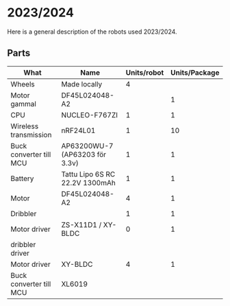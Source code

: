 # 2023/2024
Here is a general description of the robots used 2023/2024.

## Parts
| What                    | Name                           | Units/robot | Units/Package |
| ----------------------- | ------------------------------ | ----------- | ------------- |
| Wheels                  | Made locally                   | 4           |               |
| Motor gammal            | DF45L024048-A2                 |             | 1             |
| CPU                     | NUCLEO-F767ZI                  | 1           | 1             |
| Wireless transmission   | nRF24L01                       | 1           | 10            |
| Buck converter till MCU | AP63200WU-7 (AP63203 för 3.3v) | 1           | 1             |
| Battery                 | Tattu Lipo 6S RC 22.2V 1300mAh | 1           | 1             |
| Motor                   | DF45L024048-A2                 | 4           | 1             |
| Dribbler                |                                | 1           | 1             |
| Motor driver            | ZS-X11D1 / XY-BLDC             | 0           | 1             |
| dribbler driver         |                                |             |               |
| Motor driver            | XY-BLDC                        | 4           | 1             |
| Buck converter till MCU | XL6019                         |             |               |